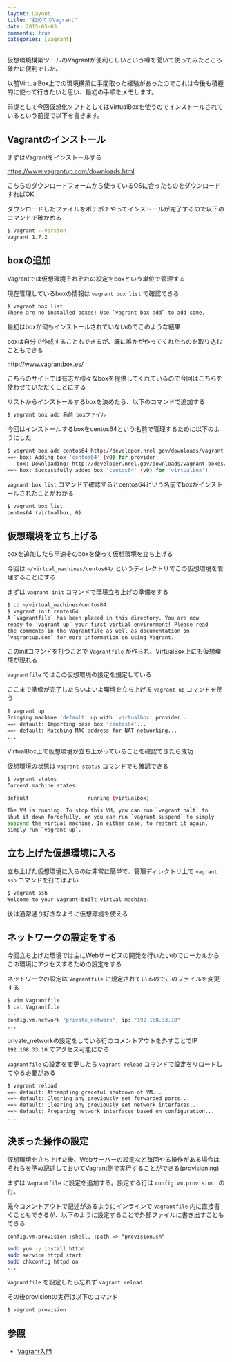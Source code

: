 ```yaml
---
layout: Layout
title: "初めてのVagrant"
date: 2015-05-03
comments: true
categories: [Vagrant]
---
```

仮想環境構築ツールのVagrantが便利らしいという噂を聞いて使ってみたところ確かに便利でした。

以前VirtualBox上での環境構築に手間取った経験があったのでこれは今後も積極的に使って行きたいと思い、最初の手順をメモします。

前提として今回仮想化ソフトとしてはVirtualBoxを使うのでインストールされているという前提で以下を書きます。

## Vagrantのインストール
まずはVagrantをインストールする

https://www.vagrantup.com/downloads.html

こちらのダウンロードフォームから使っているOSに合ったものをダウンロードすればOK

ダウンロードしたファイルをポチポチやってインストールが完了するので以下のコマンドで確かめる

```bash
$ vagrant --version
Vagrant 1.7.2
```

## boxの追加
Vagrantでは仮想環境それぞれの設定をboxという単位で管理する

現在管理しているboxの情報は ``` vagrant box list ``` で確認できる

```bash
$ vagrant box list
There are no installed boxes! Use `vagrant box add` to add some.
```

最初はboxが何もインストールされていないのでこのような結果

boxは自分で作成することもできるが、既に誰かが作ってくれたものを取り込むこともできる

http://www.vagrantbox.es/

こちらのサイトでは有志が様々なboxを提供してくれているので今回はこちらを使わせていただくことにする

リストからインストールするboxを決めたら、以下のコマンドで追加する

```bash
$ vagrant box add 名前 boxファイル
```

今回はインストールするboxをcentos64という名前で管理するために以下のようにした

```bash
$ vagrant box add centos64 http://developer.nrel.gov/downloads/vagrant-boxes/CentOS-6.4-x86_64-v20131103.box
==> box: Adding box 'centos64' (v0) for provider: 
   box: Downloading: http://developer.nrel.gov/downloads/vagrant-boxes/CentOS-6.4-x86_64-v20131103.box
==> box: Successfully added box 'centos64' (v0) for 'virtualbox'!
```

 ``` vagrant box list ``` コマンドで確認するとcentos64という名前でboxがインストールされたことがわかる

```bash
$ vagrant box list
centos64 (virtualbox, 0)
```

## 仮想環境を立ち上げる
boxを追加したら早速そのboxを使って仮想環境を立ち上げる

今回は ``` ~/virtual_machines/centos64/ ``` というディレクトリでこの仮想環境を管理することにする

まずは ``` vagrant init ``` コマンドで環境立ち上げの準備をする

```bash
$ cd ~/virtual_machines/centos64
$ vagrant init centos64
A `Vagrantfile` has been placed in this directory. You are now
ready to `vagrant up` your first virtual environment! Please read
the comments in the Vagrantfile as well as documentation on
`vagrantup.com` for more information on using Vagrant.
```

このinitコマンドを打つことで ``` Vagrantfile ``` が作られ、VirtualBox上にも仮想環境が現れる

 ``` Vagrantfile ``` ではこの仮想環境の設定を規定している

ここまで準備が完了したらいよいよ環境を立ち上げる ``` vagrant up ``` コマンドを使う

```bash
$ vagrant up
Bringing machine 'default' up with 'virtualbox' provider...
==> default: Importing base box 'centos64'...
==> default: Matching MAC address for NAT networking...
...
```

VirtualBox上で仮想環境が立ち上がっていることを確認できたら成功

仮想環境の状態は ``` vagrant status ``` コマンドでも確認できる

```bash
$ vagrant status
Current machine states:

default                   running (virtualbox)

The VM is running. To stop this VM, you can run `vagrant halt` to
shut it down forcefully, or you can run `vagrant suspend` to simply
suspend the virtual machine. In either case, to restart it again,
simply run `vagrant up`.
```


## 立ち上げた仮想環境に入る
立ち上げた仮想環境に入るのは非常に簡単で、管理ディレクトリ上で ``` vagrant ssh ``` コマンドを打てばよい

```bash
$ vagrant ssh
Welcome to your Vagrant-built virtual machine.
```

後は通常通り好きなように仮想環境を使える


## ネットワークの設定をする
今回立ち上げた環境では主にWebサービスの開発を行いたいのでローカルからこの環境にアクセスするための設定をする

ネットワークの設定は ``` Vagrantfile ``` に規定されているのでこのファイルを変更する

```bash
$ vim Vagrantfile
$ cat Vagrantfile
...
config.vm.network "private_network", ip: "192.168.33.10"
...
```

private_networkの設定をしている行のコメントアウトを外すことでIP ``` 192.168.33.10 ``` でアクセス可能になる

 ``` Vagrantfile ``` の設定を変更したら ``` vagrant reload ``` コマンドで設定をリロードしてやる必要がある

```bash
$ vagrant reload
==> default: Attempting graceful shutdown of VM...
==> default: Clearing any previously set forwarded ports...
==> default: Clearing any previously set network interfaces...
==> default: Preparing network interfaces based on configuration...
...
```


## 決まった操作の設定
仮想環境を立ち上げた後、Webサーバーの設定など毎回やる操作がある場合はそれらを予め記述しておいてVagrant側で実行することができる(provisioning)

まずは ``` Vagrantfile ``` に設定を追加する。設定する行は ```config.vm.provision ``` の行。

元々コメントアウトで記述があるようにインラインで ``` Vagrantfile ``` 内に直接書くこともできるが、以下のように設定することで外部ファイルに書き出すこともできる

```
config.vm.provision :shell, :path => "provision.sh"
```

```bash provision.sh
sudo yum -y install httpd
sudo service httpd start
sudo chkconfig httpd on
...
```

 ``` Vagrantfile ``` を設定したら忘れず ``` vagrant reload ```

その後provisionの実行は以下のコマンド

```bash
$ vagrant provision
```

## 参照
* [Vagrant入門](http://dotinstall.com/lessons/basic_vagrant)
